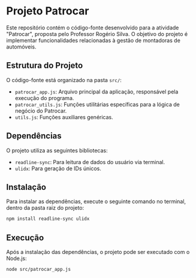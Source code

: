 # Projeto Patrocar

Este repositório contém o código-fonte desenvolvido para a atividade "Patrocar", proposta pelo Professor Rogério Silva. O objetivo do projeto é implementar funcionalidades relacionadas à gestão de montadoras de automóveis.

## Estrutura do Projeto

O código-fonte está organizado na pasta `src/`:

* `patrocar_app.js`: Arquivo principal da aplicação, responsável pela execução do programa.
* `patrocar_utils.js`: Funções utilitárias específicas para a lógica de negócio do Patrocar.
* `utils.js`: Funções auxiliares genéricas.


## Dependências

O projeto utiliza as seguintes bibliotecas:

* `readline-sync`:  Para leitura de dados do usuário via terminal.
* `ulidx`: Para geração de IDs únicos.

## Instalação

Para instalar as dependências, execute o seguinte comando no terminal, dentro da pasta raiz do projeto:

```bash
npm install readline-sync ulidx
```

## Execução

Após a instalação das dependências, o projeto pode ser executado com o Node.js:

```bash
node src/patrocar_app.js
```
